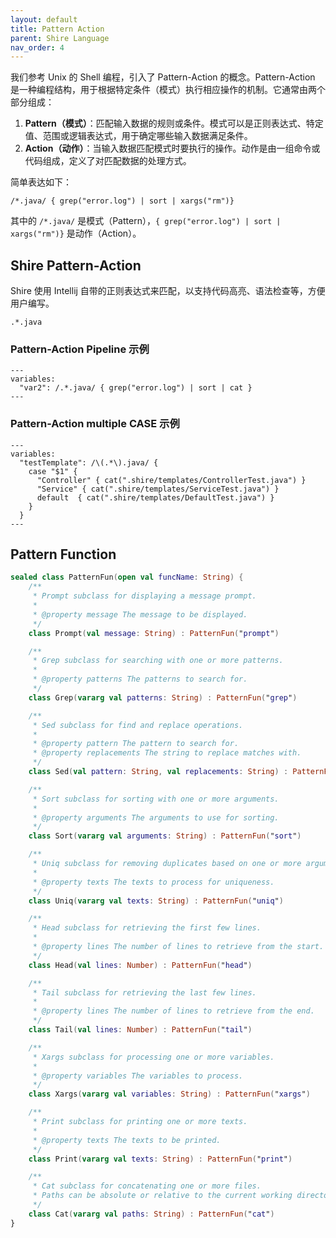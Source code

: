 ```yaml
---
layout: default
title: Pattern Action
parent: Shire Language
nav_order: 4
---
```


我们参考 Unix 的 Shell 编程，引入了 Pattern-Action 的概念。Pattern-Action 是一种编程结构，用于根据特定条件（模式）执行相应操作的机制。它通常由两个部分组成：

1. **Pattern（模式）**：匹配输入数据的规则或条件。模式可以是正则表达式、特定值、范围或逻辑表达式，用于确定哪些输入数据满足条件。
2. **Action（动作）**：当输入数据匹配模式时要执行的操作。动作是由一组命令或代码组成，定义了对匹配数据的处理方式。

简单表达如下：

```plaintext
/*.java/ { grep("error.log") | sort | xargs("rm")}
```

其中的 `/*.java/` 是模式（Pattern），`{ grep("error.log") | sort | xargs("rm")}` 是动作（Action）。

## Shire Pattern-Action

Shire 使用 Intellij 自带的正则表达式来匹配，以支持代码高亮、语法检查等，方便用户编写。

```regexp
.*.java
```

### Pattern-Action Pipeline 示例

```shire
---
variables:
  "var2": /.*.java/ { grep("error.log") | sort | cat }
---
```

### Pattern-Action multiple CASE 示例

```shire
---
variables:
  "testTemplate": /\(.*\).java/ {
    case "$1" {
      "Controller" { cat(".shire/templates/ControllerTest.java") }
      "Service" { cat(".shire/templates/ServiceTest.java") }
      default  { cat(".shire/templates/DefaultTest.java") }
    }
  }
---
```


## Pattern Function

```kotlin
sealed class PatternFun(open val funcName: String) {
    /**
     * Prompt subclass for displaying a message prompt.
     *
     * @property message The message to be displayed.
     */
    class Prompt(val message: String) : PatternFun("prompt")

    /**
     * Grep subclass for searching with one or more patterns.
     *
     * @property patterns The patterns to search for.
     */
    class Grep(vararg val patterns: String) : PatternFun("grep")

    /**
     * Sed subclass for find and replace operations.
     *
     * @property pattern The pattern to search for.
     * @property replacements The string to replace matches with.
     */
    class Sed(val pattern: String, val replacements: String) : PatternFun("sed")

    /**
     * Sort subclass for sorting with one or more arguments.
     *
     * @property arguments The arguments to use for sorting.
     */
    class Sort(vararg val arguments: String) : PatternFun("sort")

    /**
     * Uniq subclass for removing duplicates based on one or more arguments.
     *
     * @property texts The texts to process for uniqueness.
     */
    class Uniq(vararg val texts: String) : PatternFun("uniq")

    /**
     * Head subclass for retrieving the first few lines.
     *
     * @property lines The number of lines to retrieve from the start.
     */
    class Head(val lines: Number) : PatternFun("head")

    /**
     * Tail subclass for retrieving the last few lines.
     *
     * @property lines The number of lines to retrieve from the end.
     */
    class Tail(val lines: Number) : PatternFun("tail")

    /**
     * Xargs subclass for processing one or more variables.
     *
     * @property variables The variables to process.
     */
    class Xargs(vararg val variables: String) : PatternFun("xargs")

    /**
     * Print subclass for printing one or more texts.
     *
     * @property texts The texts to be printed.
     */
    class Print(vararg val texts: String) : PatternFun("print")

    /**
     * Cat subclass for concatenating one or more files.
     * Paths can be absolute or relative to the current working directory.
     */
    class Cat(vararg val paths: String) : PatternFun("cat")
}
```

